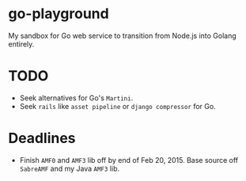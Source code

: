 # go-playground
My sandbox for Go web service to transition from Node.js into Golang entirely.

# TODO
* Seek alternatives for Go's `Martini`.
* Seek `rails` like `asset pipeline` or `django compressor` for Go.


# Deadlines
* Finish `AMF0` and `AMF3` lib off by end of Feb 20, 2015. Base source off `SabreAMF` and my Java `AMF3` lib.
